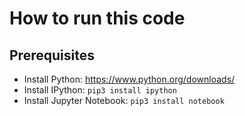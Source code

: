 # How to run this code

## Prerequisites

- Install Python: https://www.python.org/downloads/
- Install IPython: `pip3 install ipython`
- Install Jupyter Notebook: `pip3 install notebook`
